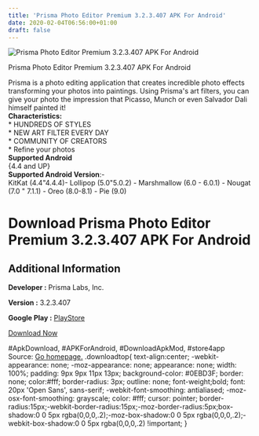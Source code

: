 ```yaml
---
title: 'Prisma Photo Editor Premium 3.2.3.407 APK For Android'
date: 2020-02-04T06:56:00+01:00
draft: false
---
```


![Prisma Photo Editor Premium 3.2.3.407 APK For Android](https://i0.wp.com/apkhome.net/wp-content/uploads/2020/02/Prisma-Photo-Editor-Premium-3.2.3.407.png "Prisma Photo Editor Premium 3.2.3.407 APK For Android")

  

Prisma Photo Editor Premium 3.2.3.407 APK For Android

Prisma is a photo editing application that creates incredible photo effects transforming your photos into paintings. Using Prisma's art filters, you can give your photo the impression that Picasso, Munch or even Salvador Dali himself painted it!  
**Characteristics:**  
\* HUNDREDS OF STYLES  
\* NEW ART FILTER EVERY DAY  
\* COMMUNITY OF CREATORS  
\* Refine your photos  
**Supported Android**  
{4.4 and UP}  
**Supported Android Version**:-  
KitKat (4.4"4.4.4)- Lollipop (5.0"5.0.2) - Marshmallow (6.0 - 6.0.1) - Nougat (7.0 " 7.1.1) - Oreo (8.0-8.1) - Pie (9.0)

Download Prisma Photo Editor Premium 3.2.3.407 APK For Android
==============================================================

Additional Information
----------------------

**Developer :** Prisma Labs, Inc.

**Version :** 3.2.3.407

**Google Play :** [PlayStore](https://play.google.com/store/apps/details?id=com.neuralprisma)

  

[Download Now](https://store4app.co/post/prisma-photo-editor-premium-3-2-3-407-apk-for-android_1580754656)

  
#ApkDownload, #APKForAndroid, #DownloadApkMod, #store4app  
Source: [Go homepage.](https://store4app.co/post/prisma-photo-editor-premium-3-2-3-407-apk-for-android_1580754656) .downloadtop{ text-align:center; -webkit-appearance: none; -moz-appearance: none; appearance: none; width: 100%; padding: 9px 9px 11px 13px; background-color: #0EBD3F; border: none; color:#fff; border-radius: 3px; outline: none; font-weight;bold; font: 20px 'Open Sans', sans-serif; -webkit-font-smoothing: antialiased; -moz-osx-font-smoothing: grayscale; color: #fff; cursor: pointer; border-radius:15px;-webkit-border-radius:15px;-moz-border-radius:5px;box-shadow:0 0 5px rgba(0,0,0,.2);-moz-box-shadow:0 0 5px rgba(0,0,0,.2);-webkit-box-shadow:0 0 5px rgba(0,0,0,.2) !important; }